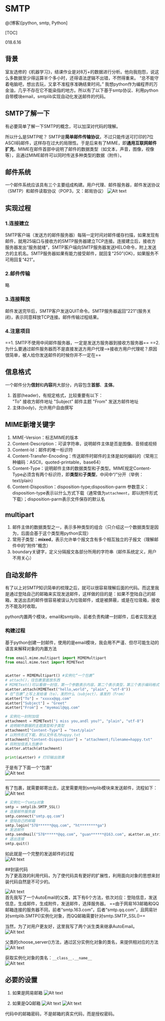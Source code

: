 # SMTP
@(博客)[python, smtp, Python]

[TOC]

018.6.16

## 背景  
室友选修的《机器学习》，结课作业是对8万+的数据进行分析。他向我抱怨，说这么多数据至少得运算半个多小时，还得语法逻辑不出错，不然得重来。
“总不能守着电脑吧，想出去玩，又拿不准程序准确结束时间。”
我想python作为编程界的万金油，几乎不存在它不能染指的地方。所以有了以下基于smtp协议、利用python自带模块email，smtplib实现自动化发送邮件的代码。

## SMTP了解一下  
有必要简单了解一下SMTP的概念，可以加深对代码的理解。

所以什么是SMTP呢？ 
SMTP是**简单邮件传输协议**，不过只能传送可打印的7位ASCII码邮件，这样存在过大的局限性。于是后来有了MIME，即**通用互联网邮件扩充**。MIME在邮件首部中说明了邮件的数据类型（如文本，声音，图像，视像等），且通过MIME邮件可以同时传送多种类型的数据（附件）。

## 邮件系统   
一个邮件系统应该具有三个主要组成构建。用户代理、邮件服务器，邮件发送协议（SMTP）和邮件读取协议（POP3，又：邮局协议）
![Alt text](./1529282610760.png)

## 实现过程   
### 1.连接建立   
SMTP客户端（发送方的邮件服务器）每隔一定时间对邮件缓存扫描，如果发现有邮件，就用25端口与接收方的SMTP服务器建立TCP连接。连接建立后，接收方服务器发出“服务就绪”，SMTP客户端向SMTP服务器发送HELO命令，附上发送方的主机名。SMTP服务器如果有能力接受邮件，就回复“250”(OK)，如果服务不可用回复“421”。

### 2.邮件传输   
略

### 3.连接释放   
邮件发送完毕后，SMTP客户发送QUIT命令。SMTP服务器返回“221”(服务关闭)，表示同意释放TCP连接。邮件传输过程结果。

### 4.注意项目   
==1. SMTP不使用中间邮件服务器，一定是发送方服务器到接收方服务器==
==2. 为什么要通过邮件服务器而不是直接发送方用户代理-->接收方用户代理呢？原因很简单，被人给你发送邮件的时候你并不一定在==

## 信息格式   
一个邮件分为**信封**和**内容**两大部分，内容包含**首部**、**主体**。
1. 首部(header)，有规定格式，比较重要有以下：  
"To" 接收方邮件地址
"Subject" 邮件主题
"From" 发送方邮件地址
2. 主体(body)，允许用户自由撰写   

## MIME新增关键字    
1. MIME-Version：标志MIME的版本
2. Content-Description：可读字符串，说明邮件主体是否是图像、音频或视频
3. Content-Id：邮件的唯一标识符
4. Content-Transfer-Encoding：传送邮件时邮件的主体是如何编码的（常用三种编码：ASCII，quoted-printable，base64）
5. Content-Type：说明邮件主体的数据类型和子类型。MIME规定Content-Type必须含有两个标识符，即**类型**和**子类型**，中间中“/”分开（举例：text/plain）
6. Content-Disposition：disposition-type;disposition-parm  参数意义：disposition-type表示以什么方式下载（通常值为`attachment`，即以附件形式下载）；disposition-parm表示文件保存的默认名

## multipart     
1. 邮件主体的数据类型之一，表示多种类型的组合（只介绍这一个数据类型是因为，后面会基于这个类型用python实现）
2. 常用子类型：**mixed**，表示允许单个报文含有多个相互独立的子报文（理解邮件中的“附件”概念）
3. boundary关键字，定义分隔报文各部分所用的字符串（邮件系统定义，用户不用关心）

## 自动发邮件      
有了以上对SMTP知识简单的梳理之后，就可以很容易理解后面的代码。而这里我是通过登陆自己的邮箱来实现发送邮件，这样做的目的是：如果不登陆自己的邮箱，发送出去的邮件很容易被误认为垃圾邮件，或是被屏蔽，或是在垃圾箱，接收方不能及时收取。

python内置两个模块，email和smtplib，前者负责构建一封邮件，后者实现发送

### 构建过程     
基于python创建一封邮件，使用的是email模块，我会用不严谨、但尽可能生动的语言来解释对象的内置方法
```python
from email.mime.multipart import MIMEMultipart 
from email.mime.text import MIMEText


aLetter = MIMEMultipart() #实例化“一个包裹”
# attach()，往包裹里面放东西
# MIMEText()可以看做一封信，第一个参数表示内容，第二个表示类型，第三个表示编码格式
aLetter.attach(MIMEText("hello,world", "plain", "utf-8")) 
# 在“包裹”上写上发给谁（to），发的什么（subject），谁发的（from）
aLetter["To"] = "xxxxx@qq.com"
aLetter["Subject"] = "Greet"
aLetter["From"] = "myemail@qq.com"

# 实例化一封附加信
attachment = MIMEText("i miss you,andl you?", "plain", "utf-8")
# 说明邮件数据的主题类型和子类型
attachment["Content-Type"] = "text/plain"
# 以附件形式下载，默认文件名为happy.txt
attachment["Content-Disposition"] = "attachment;filename=happy.txt"
# 将附加信丢入包裹中
aLetter.attach(attachment)

print(aLetter) # 打印输出效果
```
于是有了下面一个“包裹”   
![Alt text](./1529288337708.png)


----------
有了包裹，就需要邮寄出去，这里需要用到smtplib模块来发送邮件，流程如下：    
![Alt text](./1529288473361.png)
```python
# 实例化一个smtp对象
smtp = smtplib.SMTP_SSL()
# 连接邮件服务器
smtp.connect("smtp.qq.com")
# 登陆自己的邮箱
smtp.login("578******@qq.com", "ht********ga")
# 发送邮件
smtp.sendmail("578******@qq.com", "guan******@163.com", aLetter.as_string())
# 退出连接
smtp.quit()
```

如此就是一个完整的发送邮件的过程    
![Alt text](./1529293277008.png)

##封装代码      
为了更高效的利用代码，为了使代码具有更好的扩展性，利用面向对象的思想来封装代码自然是不可少的。   

![Alt text](./1529293470009.png)      
首先我写了一个AutoEmail的父类，其下有6个方法，依次对应：登陆信息，发送信息，生成邮件，生成附件，发送邮件，选择服务器。
==由于网易163邮箱和QQ邮箱连接的服务器不同，前者“smtp.163.com”，后者“smtp.qq.com”，且网易针对smtplib.SMTP()实例化对象，而QQ邮箱需要针对smtp.SMTP_SSL()==

当然，为了对用户更友好，这里我写了两个派生类来继承AutoEmail。    
![Alt text](./1529293887448.png)

父类的choose_server()方法，通过区分实例化对象的类名，来提供相对应的方法
![Alt text](./1529294007012.png)

获取实例化对象的类名：`__class__.__name__`   
![Alt text](./1529294148567.png)

## 必要的设置         
1. 如果是网易邮箱
![Alt text](./1529298708651.png)

2. 如果是QQ邮箱
![Alt text](./1529298888067.png)
![Alt text](./1529298925876.png)

代码中的邮箱密码，不是邮箱的真实代码，而是授权密码。
